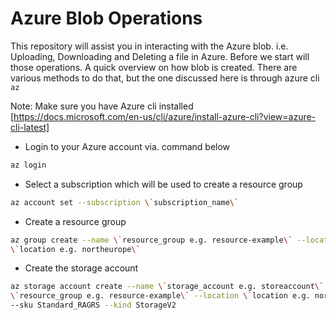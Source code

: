 # Azure Blob Operations

This repository will assist you in interacting with the Azure blob. i.e. Uploading, Downloading and Deleting a file in Azure.
Before we start will those operations. A quick overview on how blob is created.
There are various methods to do that, but the one discussed here is through azure cli `az`

Note: Make sure you have Azure cli installed [https://docs.microsoft.com/en-us/cli/azure/install-azure-cli?view=azure-cli-latest]

- Login to your Azure account via. command below
```bash
az login
```

- Select a subscription which will be used to create a resource group
```bash
az account set --subscription \`subscription_name\`
```

- Create a resource group 
```bash
az group create --name \`resource_group e.g. resource-example\` --location \
\`location e.g. northeurope\`
```

- Create the storage account 
```bash
az storage account create --name \`storage_account e.g. storeaccount\` --resource-group \
\`resource_group e.g. resource-example\` --location \`location e.g. northeurope\` \
--sku Standard_RAGRS --kind StorageV2
```


